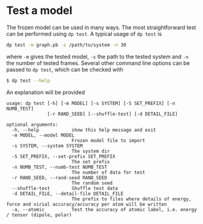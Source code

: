 # Test a model

The frozen model can be used in many ways. The most straightforward test can be performed using `dp test`. A typical usage of `dp test` is

```bash
dp test -m graph.pb -s /path/to/system -n 30
```

where `-m` gives the tested model, `-s` the path to the tested system and `-n` the number of tested frames. Several other command line options can be passed to `dp test`, which can be checked with

```bash
$ dp test --help
```

An explanation will be provided

```
usage: dp test [-h] [-m MODEL] [-s SYSTEM] [-S SET_PREFIX] [-n NUMB_TEST]
               [-r RAND_SEED] [--shuffle-test] [-d DETAIL_FILE]

optional arguments:
  -h, --help            show this help message and exit
  -m MODEL, --model MODEL
                        Frozen model file to import
  -s SYSTEM, --system SYSTEM
                        The system dir
  -S SET_PREFIX, --set-prefix SET_PREFIX
                        The set prefix
  -n NUMB_TEST, --numb-test NUMB_TEST
                        The number of data for test
  -r RAND_SEED, --rand-seed RAND_SEED
                        The random seed
  --shuffle-test        Shuffle test data
  -d DETAIL_FILE, --detail-file DETAIL_FILE
                        The prefix to files where details of energy, force and virial accuracy/accuracy per atom will be written
  -a, --atomic          Test the accuracy of atomic label, i.e. energy / tensor (dipole, polar)
```
